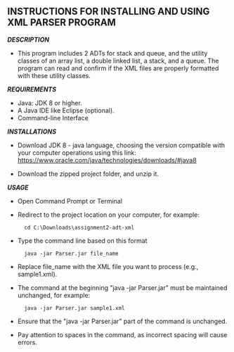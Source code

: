 ## INSTRUCTIONS FOR INSTALLING AND USING XML PARSER PROGRAM

***DESCRIPTION***
- This program includes 2 ADTs for stack and queue, and the utility classes of an array list, a double linked list, a stack, and a queue. The program can read and confirm if the XML files are properly formatted with these utility classes.

***REQUIREMENTS***
- Java: JDK 8 or higher.
- A Java IDE like Eclipse (optional).
- Command-line Interface

***INSTALLATIONS***
- Download JDK 8 - java language, choosing the version compatible with your computer operations using this link: https://www.oracle.com/java/technologies/downloads/#java8

- Download the zipped project folder, and unzip it.

***USAGE***
- Open Command Prompt or Terminal
- Redirect to the project location on your computer, for example:

		cd C:\Downloads\assignment2-adt-xml

- Type the command line based on this format

		java -jar Parser.jar file_name 

- Replace file_name with the XML file you want to process (e.g., sample1.xml).
- The command at the beginning "java -jar Parser.jar" must be maintained unchanged, for example:

		java -jar Parser.jar sample1.xml

- Ensure that the "java -jar Parser.jar" part of the command is unchanged.
- Pay attention to spaces in the command, as incorrect spacing will cause errors.
